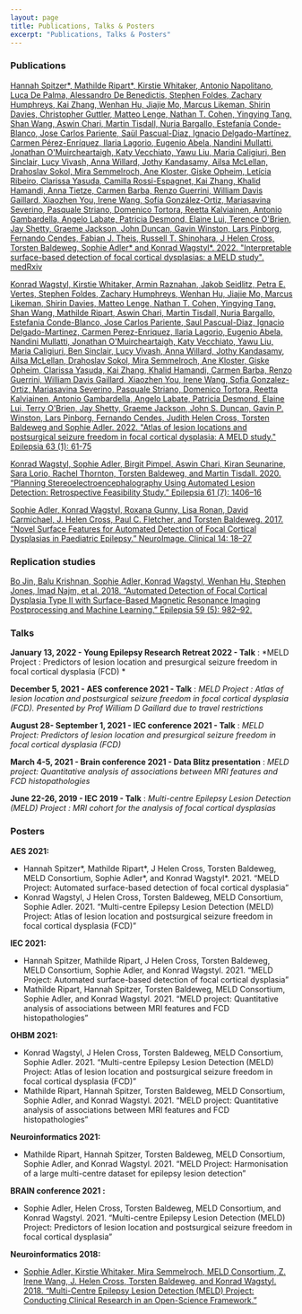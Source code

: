 ```yaml
---
layout: page
title: Publications, Talks & Posters
excerpt: "Publications, Talks & Posters"
---
```



### Publications

[Hannah Spitzer*, Mathilde Ripart*, Kirstie Whitaker, Antonio Napolitano, Luca De Palma, Alessandro De Benedictis, Stephen Foldes, Zachary Humphreys, Kai Zhang, Wenhan Hu, Jiajie Mo, Marcus Likeman, Shirin Davies, Christopher Guttler, Matteo Lenge, Nathan T. Cohen, Yingying Tang, Shan Wang, Aswin Chari, Martin Tisdall, Nuria Bargallo, Estefanía Conde-Blanco, Jose Carlos Pariente, Saül Pascual-Diaz, Ignacio Delgado-Martínez, Carmen Pérez-Enríquez, Ilaria Lagorio, Eugenio Abela, Nandini Mullatti, Jonathan O'Muircheartaigh, Katy Vecchiato, Yawu Liu, Maria Caligiuri, Ben Sinclair, Lucy Vivash, Anna Willard, Jothy Kandasamy, Ailsa McLellan, Drahoslav Sokol, Mira Semmelroch, Ane Kloster, Giske Opheim, Letícia Ribeiro, Clarissa Yasuda, Camilla Rossi-Espagnet, Kai Zhang, Khalid Hamandi, Anna Tietze, Carmen Barba, Renzo Guerrini, William Davis Gaillard, Xiaozhen You, Irene Wang, Sofía González-Ortiz, Mariasavina Severino, Pasquale Striano, Domenico Tortora, Reetta Kalviainen, Antonio Gambardella, Angelo Labate, Patricia Desmond, Elaine Lui, Terence O'Brien, Jay Shetty, Graeme Jackson, John Duncan, Gavin Winston, Lars Pinborg, Fernando Cendes, Fabian J. Theis, Russell T. Shinohara, J Helen Cross, Torsten Baldeweg, Sophie Adler* and Konrad Wagstyl*. 2022. "Interpretable surface-based detection of focal cortical dysplasias: a MELD study". medRxiv](https://www.medrxiv.org/content/10.1101/2021.12.13.21267721v1)

[Konrad Wagstyl, Kirstie Whitaker, Armin Raznahan, Jakob Seidlitz, Petra E. Vertes, Stephen Foldes, Zachary Humphreys, Wenhan Hu, Jiajie Mo, Marcus Likeman, Shirin Davies, Matteo Lenge, Nathan T. Cohen, Yingying Tang, Shan Wang, Mathilde Ripart, Aswin Chari, Martin Tisdall, Nuria Bargallo, Estefania Conde-Blanco, Jose Carlos Pariente, Saul Pascual-Diaz, Ignacio Delgado-Martinez, Carmen Perez-Enriquez, Ilaria Lagorio, Eugenio Abela, Nandini Mullatti, Jonathan O'Muircheartaigh, Katy Vecchiato, Yawu Liu, Maria Caligiuri, Ben Sinclair, Lucy Vivash, Anna Willard, Jothy Kandasamy, Ailsa McLellan, Drahoslav Sokol, Mira Semmelroch, Ane Kloster, Giske Opheim, Clarissa Yasuda, Kai Zhang, Khalid Hamandi, Carmen Barba, Renzo Guerrini, William Davis Gaillard, Xiaozhen You, Irene Wang, Sofia Gonzalez-Ortiz, Mariasavina Severino, Pasquale Striano, Domenico Tortora, Reetta Kalviainen, Antonio Gambardella, Angelo Labate, Patricia Desmond, Elaine Lui, Terry O'Brien, Jay Shetty, Graeme Jackson, John S. Duncan, Gavin P. Winston, Lars Pinborg, Fernando Cendes, Judith Helen Cross, Torsten Baldeweg and Sophie Adler. 2022. "Atlas of lesion locations and postsurgical seizure freedom in focal cortical dysplasia: A MELD study." Epilepsia 63 (1): 61-75](https://onlinelibrary.wiley.com/doi/10.1111/epi.17130)

[Konrad Wagstyl, Sophie Adler, Birgit Pimpel, Aswin Chari, Kiran Seunarine, Sara Lorio, Rachel Thornton, Torsten Baldeweg, and Martin Tisdall. 2020. “Planning Stereoelectroencephalography Using Automated Lesion Detection: Retrospective Feasibility Study.” Epilepsia 61 (7): 1406–16](https://pubmed.ncbi.nlm.nih.gov/32533794/)

[Sophie Adler, Konrad Wagstyl, Roxana Gunny, Lisa Ronan, David Carmichael, J. Helen Cross, Paul C. Fletcher, and Torsten Baldeweg. 2017. “Novel Surface Features for Automated Detection of Focal Cortical Dysplasias in Paediatric Epilepsy.” NeuroImage. Clinical 14: 18–27](https://www.sciencedirect.com/science/article/pii/S2213158216302674?via%3Dihub)


### Replication studies
[Bo Jin, Balu Krishnan, Sophie Adler, Konrad Wagstyl, Wenhan Hu, Stephen Jones, Imad Najm, et al. 2018. “Automated Detection of Focal Cortical Dysplasia Type II with Surface-Based Magnetic Resonance Imaging Postprocessing and Machine Learning.” Epilepsia 59 (5): 982–92.](https://pubmed.ncbi.nlm.nih.gov/29637549/)

### Talks
**January 13, 2022 - Young Epilepsy Research Retreat 2022 - Talk** : *MELD Project : Predictors of lesion location and presurgical seizure freedom in focal cortical dysplasia (FCD) *

**December 5, 2021 - AES conference 2021 - Talk** : *MELD Project : Atlas of lesion location and postsurgical seizure freedom in focal cortical dysplasia (FCD). Presented by Prof William D Gaillard due to travel restrictions*

**August 28- September 1, 2021 - IEC conference 2021 - Talk** : *MELD  Project:  Predictors of lesion location and presurgical seizure freedom in focal cortical dysplasia (FCD)*

**March 4-5, 2021 - Brain conference 2021 - Data Blitz presentation** : *MELD  project:  Quantitative  analysis  of  associations  between  MRI features and FCD histopathologies*

**June 22-26, 2019 - IEC 2019 - Talk** : *Multi-centre Epilepsy Lesion Detection (MELD) Project : MRI cohort for the analysis of focal cortical dysplasias*

### Posters

**AES 2021:**
* Hannah Spitzer*, Mathilde Ripart*, J Helen Cross, Torsten Baldeweg, MELD Consortium, Sophie Adler*, and Konrad Wagstyl*. 2021. “MELD Project: Automated surface-based detection of focal cortical dysplasia”
* Konrad Wagstyl, J Helen Cross, Torsten Baldeweg, MELD Consortium, Sophie Adler. 2021. “Multi-centre Epilepsy Lesion Detection (MELD) Project: Atlas of lesion location and postsurgical seizure freedom in focal cortical dysplasia (FCD)”

**IEC 2021:**
* Hannah Spitzer, Mathilde Ripart, J Helen Cross, Torsten Baldeweg, MELD Consortium, Sophie Adler, and Konrad Wagstyl. 2021. “MELD Project: Automated surface-based detection of focal cortical dysplasia”
* Mathilde Ripart, Hannah Spitzer, Torsten Baldeweg, MELD Consortium, Sophie Adler, and Konrad Wagstyl. 2021. “MELD project: Quantitative analysis of associations between MRI features and FCD histopathologies”

**OHBM 2021:**
* Konrad Wagstyl, J Helen Cross, Torsten Baldeweg, MELD Consortium, Sophie Adler. 2021. “Multi-centre Epilepsy Lesion Detection (MELD) Project: Atlas of lesion location and postsurgical seizure freedom in focal cortical dysplasia (FCD)”
* Mathilde Ripart, Hannah Spitzer, Torsten Baldeweg, MELD Consortium, Sophie Adler, and Konrad Wagstyl. 2021. “MELD project: Quantitative analysis of associations between MRI features and FCD histopathologies”

**Neuroinformatics 2021:**
* Mathilde Ripart, Hannah Spitzer, Torsten Baldeweg, MELD Consortium, Sophie Adler, and Konrad Wagstyl. 2021. “MELD Project: Harmonisation of a large multi-centre dataset for epilepsy lesion detection”

**BRAIN conference 2021 :** 
* Sophie Adler, Helen Cross, Torsten Baldeweg, MELD Consortium, and Konrad Wagstyl. 2021. “Multi-centre Epilepsy Lesion Detection (MELD) Project: Predictors of lesion location and postsurgical seizure freedom in focal cortical dysplasia”

**Neuroinformatics 2018:**
* [Sophie Adler, Kirstie Whitaker, Mira Semmelroch, MELD Consortium, Z. Irene Wang, J. Helen Cross, Torsten Baldeweg, and Konrad Wagstyl. 2018. “Multi-Centre Epilepsy Lesion Detection (MELD) Project: Conducting Clinical Research in an Open-Science Framework.”](https://f1000research.com/posters/7-1243)
